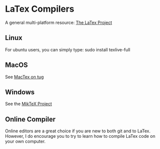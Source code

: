 # LaTex Compilers

A general multi-platform resource: [The LaTex Project](https://www.latex-project.org/get/)

## Linux

For ubuntu users, you can simply type:
    sudo install texlive-full

## MacOS

See
[MacTex on tug](https://docs.github.com/en/free-pro-team@latest/github/using-git/adding-a-remote)

## Windows

See the [MikTeX Project](https://miktex.org/)

## Online Compiler

Online editors are a great choice if you are new to both git and to LaTex.
However, I do encourage you to try to learn how to compile LaTex code on your
own computer.
